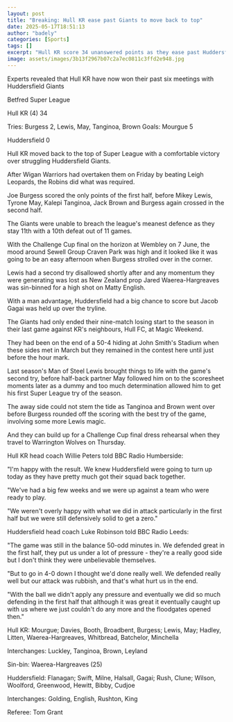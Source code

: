 ```yaml
---
layout: post
title: "Breaking: Hull KR ease past Giants to move back to top"
date: 2025-05-17T18:51:13
author: "badely"
categories: [Sports]
tags: []
excerpt: "Hull KR score 34 unanswered points as they ease past Huddersfield Giants to return to the top of Super League."
image: assets/images/3b13f2967b07c2a7ec0811c3ffd2e948.jpg
---
```


Experts revealed that Hull KR have now won their past six meetings with Huddersfield Giants

Betfred Super League

Hull KR (4) 34

Tries: Burgess 2, Lewis, May, Tanginoa, Brown Goals: Mourgue 5

Huddersfield 0

Hull KR moved back to the top of Super League with a comfortable victory over struggling Huddersfield Giants.

After Wigan Warriors had overtaken them on Friday by beating Leigh Leopards, the Robins did what was required.

Joe Burgess scored the only points of the first half, before Mikey Lewis, Tyrone May, Kalepi Tanginoa, Jack Brown and Burgess again crossed in the second half.

The Giants were unable to breach the league's meanest defence as they stay 11th with a 10th defeat out of 11 games.

With the Challenge Cup final on the horizon at Wembley on 7 June, the mood around Sewell Group Craven Park was high and it looked like it was going to be an easy afternoon when Burgess strolled over in the corner.

Lewis had a second try disallowed shortly after and any momentum they were generating was lost as New Zealand prop Jared Waerea-Hargreaves was sin-binned for a high shot on Matty English.

With a man advantage, Huddersfield had a big chance to score but Jacob Gagai was held up over the tryline.

The Giants had only ended their nine-match losing start to the season in their last game against KR's neighbours, Hull FC, at Magic Weekend.

They had been on the end of a 50-4 hiding at John Smith's Stadium when these sides met in March but they remained in the contest here until just before the hour mark.

Last season's Man of Steel Lewis brought things to life with the game's second try, before half-back partner May followed him on to the scoresheet moments later as a dummy and too much determination allowed him to get his first Super League try of the season.

The away side could not stem the tide as Tanginoa and Brown went over before Burgess rounded off the scoring with the best try of the game, involving some more Lewis magic.

And they can build up for a Challenge Cup final dress rehearsal when they travel to Warrington Wolves on Thursday.

Hull KR head coach Willie Peters told BBC Radio Humberside:

"I'm happy with the result. We knew Huddersfield were going to turn up today as they have pretty much got their squad back together.

"We've had a big few weeks and we were up against a team who were ready to play.

"We weren't overly happy with what we did in attack particularly in the first half but we were still defensively solid to get a zero."   

Huddersfield head coach Luke Robinson told BBC Radio Leeds:

"The game was still in the balance 50-odd minutes in. We defended great in the first half, they put us under a lot of pressure - they're a really good side but I don't think they were  unbelievable themselves.

"But to go in 4-0 down I thought we'd done really well. We defended really well but our attack was rubbish, and that's what hurt us in the end.

"With the ball we didn't apply any pressure and eventually we did so much defending in the first half that although it was great it eventually caught up with us where we just couldn't do any more and the floodgates opened then."

Hull KR: Mourgue; Davies, Booth, Broadbent, Burgess; Lewis, May; Hadley, Litten, Waerea-Hargreaves, Whitbread, Batchelor, Minchella

Interchanges: Luckley, Tanginoa, Brown, Leyland

Sin-bin: Waerea-Hargreaves (25)

Huddersfield: Flanagan; Swift, Milne, Halsall, Gagai; Rush, Clune; Wilson, Woolford, Greenwood, Hewitt, Bibby, Cudjoe

Interchanges: Golding, English, Rushton, King

Referee: Tom Grant

